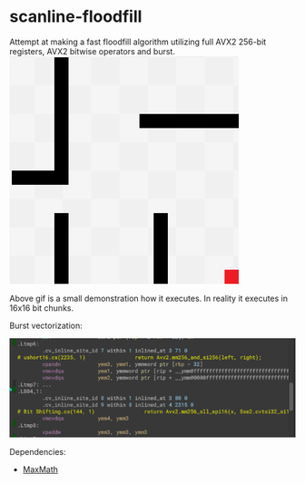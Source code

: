 # scanline-floodfill
Attempt at making a fast floodfill algorithm utilizing full AVX2 256-bit registers, AVX2 bitwise operators and burst.
![](scanline.gif)

Above gif is a small demonstration how it executes. In reality it executes in 16x16 bit chunks.


Burst vectorization:

![](vectorized.PNG)

Dependencies:
- [MaxMath](https://www.github.com/MrUnbelievable92/MaxMath)
